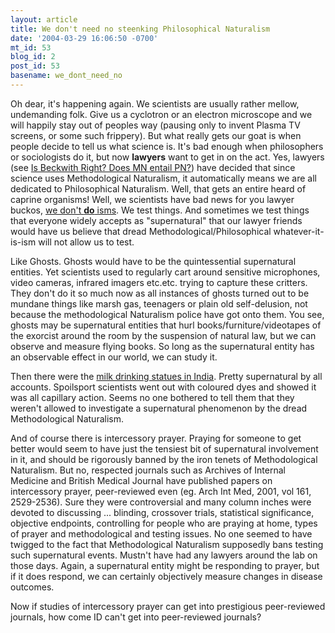 ```yaml
---
layout: article
title: We don't need no steenking Philosophical Naturalism
date: '2004-03-29 16:06:50 -0700'
mt_id: 53
blog_id: 2
post_id: 53
basename: we_dont_need_no
---
```

Oh dear, it's happening again. We scientists are usually rather mellow, undemanding folk. Give us a cyclotron or an electron microscope and we will happily stay out of peoples way (pausing only to invent Plasma TV screens, or some such frippery). But what really gets our goat is when people decide to tell us what science is. It's bad enough when philosophers or sociologists do it, but now <b>lawyers</b> want to get in on the act. Yes, lawyers (see <a href="http://www.pandasthumb.org/pt-archives/000049.html">Is Beckwith Right? Does MN entail PN?</a>) have decided that since science uses Methodological Naturalism, it automatically means we are all dedicated to Philosophical Naturalism. Well, that gets an entire heard of caprine organisms! Well, we scientists have bad news for you lawyer buckos, <a href="http://www.talkdesign.org/faqs/naturalism.html">we don't <b>do</b> isms</a>. We test things. And sometimes we test things that everyone widely accepts as "supernatural" that our lawyer friends would have us believe that dread Methodological/Philosophical whatever-it-is-ism will not allow us to test.

<!--more-->

Like Ghosts. Ghosts would have to be the quintessential supernatural entities. Yet scientists used to regularly cart around sensitive microphones, video cameras, infrared imagers etc.etc. trying to capture these critters. They don't do it so much now as all instances of ghosts turned out to be mundane things like marsh gas, teenagers or plain old self-delusion, not because the methodological Naturalism police have got onto them. You see, ghosts may be supernatural entities that hurl books/furniture/videotapes of the exorcist around the room by the suspension of natural law, but we can observe and measure flying books. So long as the supernatural entity has an observable effect in our world, we can study it.

Then there were the <a href="http://www.nature.com/cgi-taf/DynaPage.taf?file=/nature/journal/v377/n6547/full/377280b0.html&filetype=PDF">milk drinking statues in India</a>. Pretty supernatural by all accounts. Spoilsport scientists went out with coloured dyes and showed it was all capillary action. Seems no one bothered to tell them that they weren't allowed to investigate a supernatural phenomenon by the dread Methodological Naturalism.

And of course there is intercessory prayer. Praying for someone to get better would seem to have just the tensiest bit of supernatural involvement in it, and should be rigorously banned by the iron tenets of Methodological Naturalism. But no, respected journals such as Archives of Internal Medicine and British Medical Journal have published papers on intercessory prayer, peer-reviewed even (eg. Arch Int Med, 2001, vol 161, 2529-2536). Sure they were controversial and many column inches were devoted to discussing ... blinding, crossover trials, statistical significance, objective endpoints, controlling for people who are praying at home, types of prayer and methodological and testing issues. No one seemed to have twigged to the fact that Methodological Naturalism supposedly bans testing such supernatural events. Mustn't have had any lawyers around the lab on those days. Again, a supernatural entity might be responding to prayer, but if it does respond, we can certainly objectively measure changes in disease outcomes.

Now if studies of intercessory prayer can get into prestigious peer-reviewed journals, how come ID can't get into peer-reviewed journals?
